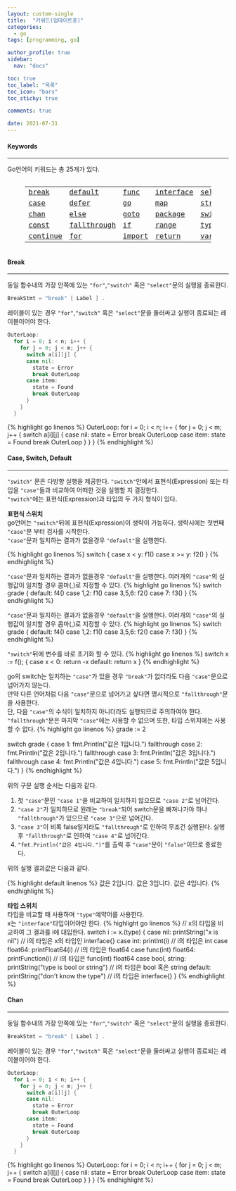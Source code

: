 ```yaml
---
layout: custom-single
title:  "키워드(업데이트중)"
categories:
  - go
tags: [programming, go]

author_profile: true
sidebar:
  nav: "docs"

toc: true
toc_label: "목록"
toc_icon: "bars"
toc_sticky: true

comments: true

date: 2021-07-31
---
```

<!-- 
참고 및 출처
- <a href="https://golang.org/ref/spec" target="_blank">go 공식사이트</a> -->

#### Keywords
---

Go언어의 키워드는 총 25개가 있다.  
<figure class="highlight"><pre><code class="language-go" data-lang="go"><table class="rouge-table"><tbody><tr>
      <td class="code"><a href="#break" class="k">break</a></td>
      <td class="code"><a href="#case-switch-default" class="k">default</a></td>
      <td class="code"><a href="#func" class="k">func</a></td>
      <td class="code"><a href="#interface" class="k">interface</a></td>
      <td class="code"><a href="#select" class="k">select</a></td>
    </tr>
    <tr>
      <td class="code"><a href="#case-switch-default" class="k">case</a></td>
      <td class="code"><a href="#defer" class="k">defer</a></td>
      <td class="code"><a href="#go" class="k">go</a></td>
      <td class="code"><a href="#map" class="k">map</a></td>
      <td class="code"><a href="#struct" class="k">struct</a></td>
    </tr>
    <tr>
      <td class="code"><a href="#chan" class="k">chan</a></td>
      <td class="code"><a href="#else" class="k">else</a></td>
      <td class="code"><a href="#goto" class="k">goto</a></td>
      <td class="code"><a href="#package" class="k">package</a></td>
      <td class="code"><a href="#case-switch-default" class="k">switch</a></td>
    </tr>
    <tr>
      <td class="code"><a href="#const" class="k">const</a></td>
      <td class="code"><a href="#fallthrough" class="k">fallthrough</a></td>
      <td class="code"><a href="#if" class="k">if</a></td>
      <td class="code"><a href="#range" class="k">range</a></td>
      <td class="code"><a href="#type" class="k">type</a></td>
    </tr>
    <tr>
      <td class="code"><a href="#continue" class="k">continue</a></td>
      <td class="code"><a href="#for" class="k">for</a></td>
      <td class="code"><a href="#import" class="k">import</a></td>
      <td class="code"><a href="#return" class="k">return</a></td>
      <td class="code"><a href="#var" class="k">var</a></td>
    </tr>
  </tbody></table></code></pre></figure>

#### Break
---

동일 함수내의 가장 안쪽에 있는 `"for"`,`"switch"` 혹은 `"select"`문의 실행을 종료한다.
```go
BreakStmt = "break" [ Label ] .
```
레이블이 있는 경우 `"for"`,`"switch"` 혹은 `"select"`문을 둘러싸고 실행이 종료되는 레이블이어야 한다.
```go
OuterLoop:
  for i = 0; i < n; i++ {
    for j = 0; j < m; j++ {
      switch a[i][j] {
      case nil:
        state = Error
        break OuterLoop
      case item:
        state = Found
        break OuterLoop
      }
    }
  }
```

{% highlight go linenos %}
OuterLoop:
  for i = 0; i < n; i++ {
    for j = 0; j < m; j++ {
      switch a[i][j] {
      case nil:
        state = Error
        break OuterLoop
      case item:
        state = Found
        break OuterLoop
      }
    }
  }
{% endhighlight %}

#### Case, Switch, Default
---

`"switch"` 문은 다방향 실행을 제공한다. `"switch"`안에서 표현식(Expression) 또는 타입을 `"case"`들과 비교하여 어떠한 것을 실행할 지 결정한다.  
`"switch"`에는 표현식(Expression)과 타입의 두 가지 형식이 있다.  

**표현식 스위치**  
go언어는 `"switch"`뒤에 표현식(Expression)이 생략이 가능하다. 생략시에는 첫번째 `"case"`문 부터 검사를 시작한다.  
`"case"`문과 일치하는 결과가 없을경우 `"default"`을 실행한다.

{% highlight go linenos %}
switch {
  case x < y: f1()
  case x >= y: f2()
}
{% endhighlight %}

`"case"`문과 일치하는 결과가 없을경우 `"default"`을 실행한다.
여러개의 `"case"`의 실행값이 일치할 경우 콤마(,)로 지정할 수 있다.
{% highlight go linenos %}
switch grade {
  default: f4()
  case 1,2: f1()
  case 3,5,6: f2()
  case 7: f3()
}
{% endhighlight %}

`"case"`문과 일치하는 결과가 없을경우 `"default"`을 실행한다.
여러개의 `"case"`의 실행값이 일치할 경우 콤마(,)로 지정할 수 있다.
{% highlight go linenos %}
switch grade {
  default: f4()
  case 1,2: f1()
  case 3,5,6: f2()
  case 7: f3()
}
{% endhighlight %}

`"switch"`뒤에 변수를 바로 초기화 할 수 있다.
{% highlight go linenos %}
switch x := f(); {
  case x < 0: return -x
  default: return x
}
{% endhighlight %}

go의 switch는 일치하는 `"case"`가 있을 경우 `"break"`가 없더라도 다음 `"case"`문으로 넘어가지 않는다.  
만약 다른 언어처럼 다음 `"case"`문으로 넘어가고 싶다면 명시적으로 `"fallthrough"`문을 사용한다.  
단, 다음 `"case"`의 수식이 일치하지 아니더라도 실행되므로 주의하여야 한다.  
`"fallthrough"`문은 마지막 `"case"`에는 사용할 수 없으며 또한, 타입 스위치에는 사용할 수 없다.
{% highlight go linenos %}
grade := 2

switch grade {
  case 1:
    fmt.Println("값은 1입니다.")
    fallthrough
  case 2:
    fmt.Println("값은 2입니다.")
    fallthrough
  case 3:
    fmt.Println("값은 3입니다.")
    fallthrough
  case 4:
    fmt.Println("값은 4입니다.")
  case 5:
    fmt.Println("값은 5입니다.")
}
{% endhighlight %}

위의 구문 실행 순서는 다음과 같다.

1. 첫 `"case"`문인 `"case 1"`을 비교하여 일치하지 않으므로 `"case 2"`로 넘어간다.
2. `"case 2"`가 일치하므로 원래는 `"break"`되어 switch문을 빠져나가야 하나 `"fallthrough"`가 있으므로 `"case 3"`으로 넘어간다.
3. `"case 3"`이 비록 false일지라도 `"fallthrough"`로 인하여 무조건 실행된다. 실행 후 `"fallthrough"`로 인하여 `"case 4"`로 넘어간다.
4. `"fmt.Println("값은 4입니다.")"`를 출력 후 `"case"`문이 `"false"`이므로 종료한다.

위의 실행 결과값은 다음과 같다.

{% highlight default linenos %}
값은 2입니다.
값은 3입니다.
값은 4입니다.
{% endhighlight %}

**타입 스위치**  
타입을 비교할 때 사용하며 `"type"`예약어를 사용한다.  
x는 `"interface"`타입이어야만 한다.
{% highlight go linenos %}
// x의 타입을 비교하여 그 결과를 i에 대입한다.
switch i := x.(type) {
  case nil:
    printString("x is nil")                // i의 타입은 x의 타입인 interface{}
  case int:
    printInt(i)                            // i의 타입은 int
  case float64:
    printFloat64(i)                        // i의 타입은 float64
  case func(int) float64:
    printFunction(i)                       // i의 타입은 func(int) float64
  case bool, string:
    printString("type is bool or string")  // i의 타입은 bool 혹은 string
  default:
    printString("don't know the type")     // i의 타입은 interface{}
}
{% endhighlight %}

#### Chan
---

동일 함수내의 가장 안쪽에 있는 `"for"`,`"switch"` 혹은 `"select"`문의 실행을 종료한다.
```go
BreakStmt = "break" [ Label ] .
```
레이블이 있는 경우 `"for"`,`"switch"` 혹은 `"select"`문을 둘러싸고 실행이 종료되는 레이블이어야 한다.
```go
OuterLoop:
  for i = 0; i < n; i++ {
    for j = 0; j < m; j++ {
      switch a[i][j] {
      case nil:
        state = Error
        break OuterLoop
      case item:
        state = Found
        break OuterLoop
      }
    }
  }
```

{% highlight go linenos %}
OuterLoop:
  for i = 0; i < n; i++ {
    for j = 0; j < m; j++ {
      switch a[i][j] {
      case nil:
        state = Error
        break OuterLoop
      case item:
        state = Found
        break OuterLoop
      }
    }
  }
{% endhighlight %}
